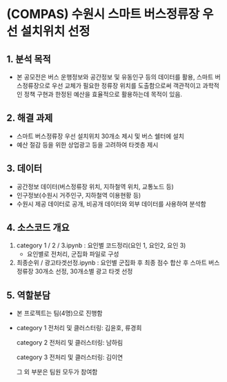 # (COMPAS) 수원시 스마트 버스정류장 우선 설치위치 선정

## 1. 분석 목적

- 본 공모전은 버스 운행정보와 공간정보 및 유동인구 등의 데이터를 활용, 스마트 버스정류장으로 우선 교체가 필요한 정류장 위치를 도출함으로써 객관적이고 과학적인 정책 구현과 한정된 예산을 효율적으로 활용하는데 목적이 있음.



## 2. 해결 과제

- 스마트 버스정류장 우선 설치위치 30개소 제시 및 버스 쉘터에 설치
- 예산 절감 등을 위한 상업광고 등을 고려하여 타겟층 제시



## 3. 데이터

- 공간정보 데이터(버스정류장 위치, 지하철역 위치, 교통노드 등)
- 인구정보(수원시 거주인구, 지하철역 이용현황 등)
- 수원시 제공 데이터로 공개, 비공개 데이터와 외부 데이터를 사용하여 분석함



## 4. 소스코드 개요

1. category 1 / 2 / 3.ipynb : 요인별 코드정리(요인 1, 요인2, 요인 3)
   - 요인별로 전처리, 군집화 파일로 구성 
2. 최종순위 / 광고타겟선정.ipynb : 요인별 군집화 후 최종 점수 합산 후 스마트 버스정류장 30개소 선정, 30개소별 광고 타겟 선정



##  5. 역할분담

* 본 프로젝트는 팀(4명)으로 진행함

* category 1 전처리 및 클러스터링: 김윤호, 류경희

  category 2 전처리 및 클러스터링: 남하림

  category 3 전처리 및 클러스터링: 김이연

  그 외 부분은 팀원 모두가 참여함